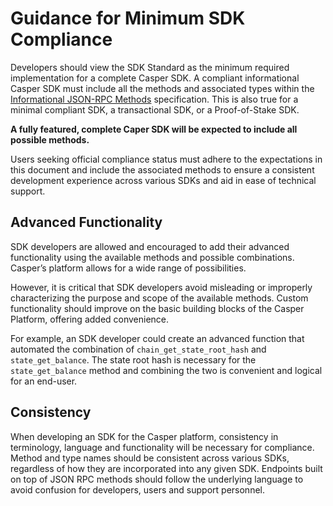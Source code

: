 # Guidance for Minimum SDK Compliance

Developers should view the SDK Standard as the minimum required implementation for a complete Casper SDK. A compliant informational Casper SDK must include all the methods and associated types within the [Informational JSON-RPC Methods](../json-rpc-informational) specification. This is also true for a minimal compliant SDK, a transactional SDK, or a Proof-of-Stake SDK.

**A fully featured, complete Caper SDK will be expected to include all possible methods.**

Users seeking official compliance status must adhere to the expectations in this document and include the associated methods to ensure a consistent development experience across various SDKs and aid in ease of technical support.

## Advanced Functionality

SDK developers are allowed and encouraged to add their advanced functionality using the available methods and possible combinations. Casper’s platform allows for a wide range of possibilities.

However, it is critical that SDK developers avoid misleading or improperly characterizing the purpose and scope of the available methods. Custom functionality should improve on the basic building blocks of the Casper Platform, offering added convenience.

For example, an SDK developer could create an advanced function that automated the combination of `chain_get_state_root_hash` and `state_get_balance`. The state root hash is necessary for the `state_get_balance` method and combining the two is convenient and logical for an end-user.

## Consistency

When developing an SDK for the Casper platform, consistency in terminology, language and functionality will be necessary for compliance. Method and type names should be consistent across various SDKs, regardless of how they are incorporated into any given SDK. Endpoints built on top of JSON RPC methods should follow the underlying language to avoid confusion for developers, users and support personnel.